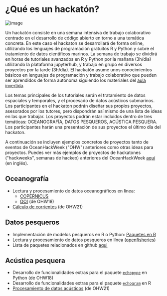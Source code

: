 # ¿Qué es un hackatón?
![image](https://github.com/Intercoonecta/Intercoonecta.github.io/assets/1233089/a70f4806-1308-45f4-903e-c694a1e03608)

Un hackatón consiste en una semana intensiva de trabajo colaborativo centrado en el desarrollo de código abierto en torno a una temática concreta. En este caso el hackaton se desarrollará de forma online, utilizando los lenguajes de programación gratuitos R y Python y sobre el tratamiento de datos científicos marinos. La semana de trabajo se dividirá en horas de tutoriales avanzados en R y Python por la mañana (3h/dia) utilizando la plataforma jupyterhub, y trabajo en grupo en diversos proyectos por la tarde (3h/día). El hackatón asume unos conocimientos básicos en lenguajes de programación y trabajo colaborativo que pueden ser aprendidos de forma autónoma siguiendo los materiales del [aula invertida](aulainvertida).

Los temas principales de los tutoriales serán el tratamiento de datos espaciales y temporales, y el procesado de datos acústicos submarinos. Los participantes en el hackaton podrán diseñar sus propios proyectos, asesorados por los tutores, pero dispondrán así mismo de una lista de ideas en las que trabajar. Los proyectos podrán estar incluídos dentro de tres temáticas: OCEANOGRAFÍA, DATOS PESQUEROS, ACÚSTICA PESQUERA. Los participantes harán una presentación de sus proyectos el último día del hackaton.

A continuación se incluyen ejemplos concretos de proyectos tanto de eventos de OceanHackWeek ("OHW") anteriores como otras ideas para proyectos. Puedes ver más ejemplos de proyectos de hackatones ("hackweeks", semanas de hackeo) anteriores del OceanHackWeek [aquí](https://oceanhackweek.org/about/pasthackweeks.html) (en inglés).

## Oceanografía
- Lectura y procesamiento de datos oceanográficos en línea:
    - [COPERNICUS](https://help.marine.copernicus.eu/en/articles/4854800-how-to-manipulate-copernicus-marine-data-using-python)
    - [OOI](https://github.com/oceanhackweek/ohw18_omlet) (de OHW18)
- [Cálculo de corrientes](https://github.com/oceanhackweek/ohw21-proj-deep-currents/blob/main/notebooks/data_analysis.ipynb) (de OHW21)

## Datos pesqueros
- Implementación de modelos pesqueros en R o Python: [Paquetes en R](https://sfg-ucsb.github.io/fishery-manageR/wrapping-up.html#r-packages-for-fishery-analysis)
- Lectura y procesamiento de datos pesqueros en línea ([openfisheries](https://github.com/ropensci/rfisheries))
- Lista de paquetes relacionados en github [aqui](https://github.com/topics/fisheries)

## Acústica pesquera
- Desarrollo de funcionalidades extras para el paquete [`echopype`](https://github.com/oceanhackweek/ohw18_echopype) en Python (de OHW18)
- Desarrollo de funcionalidades extras para el paquete [`echogram`](https://cran.r-project.org/web/packages/echogram/index.html) en R
- [Procesamiento de datos acústicos](https://github.com/oceanhackweek/ohw21-proj-bioacoustics) (de OHW21)
